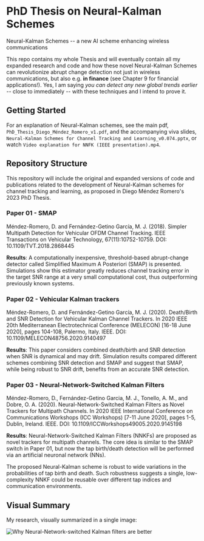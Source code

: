 # PhD Thesis on Neural-Kalman Schemes

Neural-Kalman Schemes -- a new AI scheme enhancing wireless communications

This repo contains my whole Thesis and will eventually contain all my expanded research and code and how these novel Neural-Kalman Schemes can revolutionize abrupt change detection not just in wireless communications, but also e.g. **in finance** (see Chapter 9 for financial applications!). Yes, I am saying *you can detect any new global trends earlier* -- close to immediately -- with these techniques and I intend to prove it.

## Getting Started

For an explanation of Neural-Kalman schemes, see the main pdf, `PhD_Thesis_Diego_Méndez_Romero_v1.pdf`, and the accompanying viva slides, `Neural-Kalman Schemes for Channel Tracking and Learning_v0.074.pptx`, or watch `Video explanation for NNFK (IEEE presentation).mp4`.

## Repository Structure

This repository will include the original and expanded versions of code and publications related to the development of Neural-Kalman schemes for channel tracking and learning, as proposed in Diego Méndez Romero's 2023 PhD Thesis.

### Paper 01 - SMAP

Méndez-Romero, D. and Fernández-Getino García, M. J. (2018). Simpler Multipath Detection for Vehicular OFDM Channel Tracking. IEEE Transactions on Vehicular Technology,
67(11):10752-10759. DOI: 10.1109/TVT.2018.2868445

**Results**: A computationally inexpensive, threshold-based abrupt-change detector called Simplified Maximum A Posteriori (SMAP) is presented. Simulations show this estimator greatly reduces channel tracking error in the target SNR range at a very small computational cost, thus outperforming previously known systems.

### Paper 02 - Vehicular Kalman trackers

Méndez-Romero, D. and Fernández-Getino García, M. J. (2020). Death/Birth and SNR Detection for Vehicular Kalman Channel Trackers. In 2020 IEEE 20th Mediterranean Electrotechnical Conference (MELECON) [16-18 June 2020], pages 104-108, Palermo, Italy. IEEE. DOI: 10.1109/MELECON48756.2020.9140497

**Results**: This paper considers combined death/birth and SNR detection when SNR is dynamical and may drift. Simulation results compared different schemes combining SNR detection and SMAP and suggest that SMAP, while being robust to SNR drift, benefits from an accurate SNR detection.

### Paper 03 - Neural-Network-Switched Kalman Filters

Méndez-Romero, D., Fernández-Getino Garcia, M. J., Tonello, A. M., and Dobre, O. A. (2020). Neural-Network-Switched Kalman Filters as Novel Trackers for Multipath Channels. In 2020 IEEE International Conference on Communications Workshops (ICC Workshops) [7-11 June 2020], pages 1-5, Dublin, Ireland. IEEE.
DOI: 10.1109/ICCWorkshops49005.2020.9145198

**Results**: Neural-Network-Switched Kalman Filters (NNKFs) are proposed as novel trackers for multipath channels. The core idea is similar to the SMAP switch in Paper 01, but now the tap birth/death detection will be performed via an artificial neuronal network (NNs).

The proposed Neural-Kalman scheme is robust to wide variations in the probabilities of tap birth and death. Such robustness suggests a single, low-complexity NNKF could be reusable over different tap indices and communication environments.

## Visual Summary

My research, visually summarized in a single image:

![Why Neural-Network-switched Kalman filters are better](assets/Infograf%C3%ADa%20NNKF.jpg)


